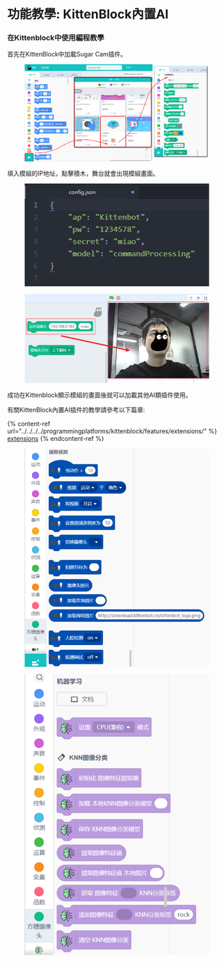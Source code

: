 # 功能教學: KittenBlock內置AI

### 在Kittenblock中使用編程教學

首先在KittenBlock中加載Sugar Cam插件。

<figure><img src="../../../../.gitbook/assets/cam_ai1.png" alt=""><figcaption></figcaption></figure>

填入模組的IP地址，點擊積木，舞台就會出現模組畫面。

<div>

<figure><img src="../../../../.gitbook/assets/cam_kb4.png" alt=""><figcaption></figcaption></figure>

 

<figure><img src="../../../../.gitbook/assets/cam_ai2.png" alt=""><figcaption></figcaption></figure>

</div>

成功在Kittenblock顯示模組的畫面後就可以加載其他AI類插件使用。

有關KittenBlock內置AI插件的教學請參考以下篇章:

{% content-ref url="../../../../programmingplatforms/kittenblock/features/extensions/" %}
[extensions](../../../../programmingplatforms/kittenblock/features/extensions/)
{% endcontent-ref %}

<div>

<figure><img src="../../../../.gitbook/assets/cam_ai3.png" alt=""><figcaption></figcaption></figure>

 

<figure><img src="../../../../.gitbook/assets/cam_ai4.png" alt=""><figcaption></figcaption></figure>

</div>

